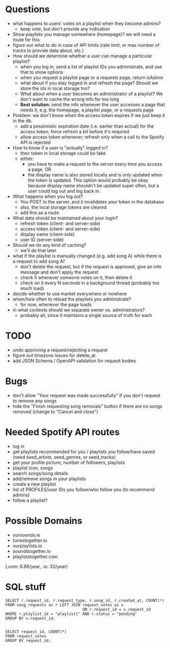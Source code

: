 # Questions
- what happens to users' votes on a playlist when they become admins?
  - keep vote, but don't provide any indication
- Show playlists you manage somewhere (homepage)? we will need a route for this
- figure out what to do in case of API limits (rate limit, or max number of tracks to provide data about, etc.)
- How should we determine whether a user can manage a particular playlist?
  - when you log in, send a list of playlist IDs you administrate, and use that to show options
  - when you request a playlist page or a requests page, return isAdmin
  - what about if you stay logged in and refresh the page? Should we store the ids in local storage too?
  - What about when a user becomes an administrator of a playlist? We don't want to cache the wrong info for too long
  - **Best solution:** send the info whenever the user accesses a page that needs it, e.g. the homepage, a playlist page, or a requests page
- Problem: we don't know when the access token expires if we just keep it in the db.
  - add a pessimistic expiration date (i.e. earlier than actual) for the access token; force refresh a bit before it's required
  - allow access token whenever; refresh only when a call to the Spotify API is rejected
- How to know if a user is "actually" logged in?
  - their token in local storage could be fake
  - either:
    - you have to make a request to the server every time you access a page, OR
    - the display name is also stored locally and is only updated when the token is updated. This option would probably be okay because display name shouldn't be updated super often, but a user could log out and log back in.
- What happens when you log out?
  - You POST to the server, and it invalidates your token in the database
  - also, the local storage tokens are cleared
  - add this as a route
- What data should be maintained about your login?
  - refresh token (client- and server-side)
  - access token (client- and server-side)
  - display name (client-side)
  - user ID (server-side)
- Should we do any kind of caching?
  - we'll do that later
- what if the playlist is manually changed (e.g. add song A) while there is a request to add song A?
  - don't delete the request, but if the request is approved, give an info message and don't apply the request
  - check it whenever someone votes on it, then delete it
  - check on it every N seconds in a background thread (probably too much load)
- decide whether to use market everywhere or nowhere
- when/how often to reload the playlists you administrate?
  - for now, whenever the page loads
- in what contexts should we separate owner vs. administrators?
  - probably all, since it maintains a single source of truth for each


# TODO
- undo approving a request/rejecting a request
- figure out timezone issues for delete_at
- add JSON Schema / OpenAPI validation for request bodies

 
# Bugs
- don't allow "Your request was made successfully" if you don't request to remove any songs
- hide the "Finish requesting song removals" button if there are no songs removed (change to "Cancel and close")

# Needed Spotify API routes
- log in
- get playlists recommended for you / playlists you follow/have saved (need seed_artists, seed_genres, or seed_tracks)
- get your profile picture, number of followers, playlists
- playlist icon, songs
- search songs/song details
- add/remove songs in your playlists
- create a new playlist
- list of PROFILES/user IDs you follow/who follow you (to recommend admins)
- follow a playlist?

# Possible Domains

- oursounds.io
- tunestogether.io
- ourplaylists.io
- soundstogether.io
- playliststogether.com

(.com: 8.88/year, .io: 32/year)

# SQL stuff

```
SELECT r.request_id, r.request_type, r.song_id, r.created_at, COUNT(*)
FROM song_requests as r LEFT JOIN request_votes as v
                                  ON r.request_id = v.request_id
WHERE r.playlist_id = "playlist1" AND r.status = "pending"
GROUP BY v.request_id;


SELECT request_id, COUNT(*)
FROM request_votes
GROUP BY request_id;
```